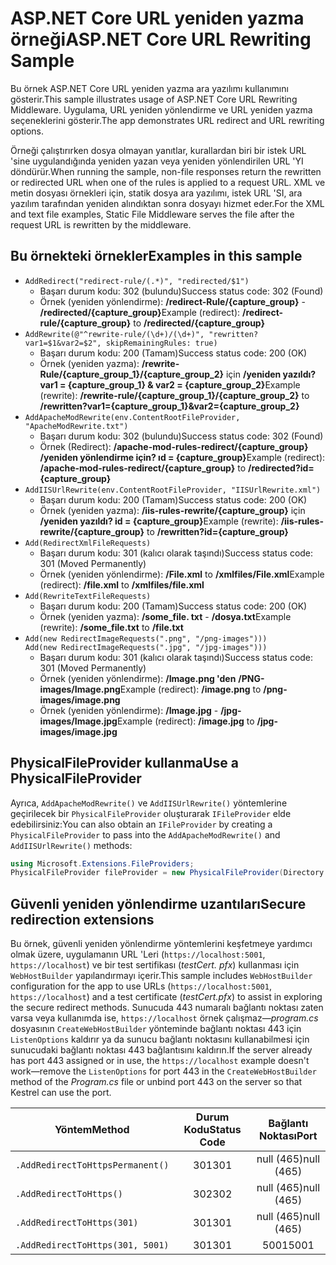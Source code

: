 # <a name="aspnet-core-url-rewriting-sample"></a><span data-ttu-id="2ddc7-101">ASP.NET Core URL yeniden yazma örneği</span><span class="sxs-lookup"><span data-stu-id="2ddc7-101">ASP.NET Core URL Rewriting Sample</span></span>

<span data-ttu-id="2ddc7-102">Bu örnek ASP.NET Core URL yeniden yazma ara yazılımı kullanımını gösterir.</span><span class="sxs-lookup"><span data-stu-id="2ddc7-102">This sample illustrates usage of ASP.NET Core URL Rewriting Middleware.</span></span> <span data-ttu-id="2ddc7-103">Uygulama, URL yeniden yönlendirme ve URL yeniden yazma seçeneklerini gösterir.</span><span class="sxs-lookup"><span data-stu-id="2ddc7-103">The app demonstrates URL redirect and URL rewriting options.</span></span>

<span data-ttu-id="2ddc7-104">Örneği çalıştırırken dosya olmayan yanıtlar, kurallardan biri bir istek URL 'sine uygulandığında yeniden yazan veya yeniden yönlendirilen URL 'YI döndürür.</span><span class="sxs-lookup"><span data-stu-id="2ddc7-104">When running the sample, non-file responses return the rewritten or redirected URL when one of the rules is applied to a request URL.</span></span> <span data-ttu-id="2ddc7-105">XML ve metin dosyası örnekleri için, statik dosya ara yazılımı, istek URL 'SI, ara yazılım tarafından yeniden alındıktan sonra dosyayı hizmet eder.</span><span class="sxs-lookup"><span data-stu-id="2ddc7-105">For the XML and text file examples, Static File Middleware serves the file after the request URL is rewritten by the middleware.</span></span>

## <a name="examples-in-this-sample"></a><span data-ttu-id="2ddc7-106">Bu örnekteki örnekler</span><span class="sxs-lookup"><span data-stu-id="2ddc7-106">Examples in this sample</span></span>

* `AddRedirect("redirect-rule/(.*)", "redirected/$1")`
  - <span data-ttu-id="2ddc7-107">Başarı durum kodu: 302 (bulundu)</span><span class="sxs-lookup"><span data-stu-id="2ddc7-107">Success status code: 302 (Found)</span></span>
  - <span data-ttu-id="2ddc7-108">Örnek (yeniden yönlendirme): **/redirect-Rule/{capture_group}** - **/redirected/{capture_group}**</span><span class="sxs-lookup"><span data-stu-id="2ddc7-108">Example (redirect): **/redirect-rule/{capture_group}** to **/redirected/{capture_group}**</span></span>
* `AddRewrite(@"^rewrite-rule/(\d+)/(\d+)", "rewritten?var1=$1&var2=$2", skipRemainingRules: true)`
  - <span data-ttu-id="2ddc7-109">Başarı durum kodu: 200 (Tamam)</span><span class="sxs-lookup"><span data-stu-id="2ddc7-109">Success status code: 200 (OK)</span></span>
  - <span data-ttu-id="2ddc7-110">Örnek (yeniden yazma): **/rewrite-Rule/{capture_group_1}/{capture_group_2}** için **/yeniden yazıldı? var1 = {capture_group_1} & var2 = {capture_group_2}**</span><span class="sxs-lookup"><span data-stu-id="2ddc7-110">Example (rewrite): **/rewrite-rule/{capture_group_1}/{capture_group_2}** to **/rewritten?var1={capture_group_1}&var2={capture_group_2}**</span></span>
* `AddApacheModRewrite(env.ContentRootFileProvider, "ApacheModRewrite.txt")`
  - <span data-ttu-id="2ddc7-111">Başarı durum kodu: 302 (bulundu)</span><span class="sxs-lookup"><span data-stu-id="2ddc7-111">Success status code: 302 (Found)</span></span>
  - <span data-ttu-id="2ddc7-112">Örnek (Redirect): **/apache-mod-rules-redirect/{capture_group}** **/yeniden yönlendirme için? ıd = {capture_group}**</span><span class="sxs-lookup"><span data-stu-id="2ddc7-112">Example (redirect): **/apache-mod-rules-redirect/{capture_group}** to **/redirected?id={capture_group}**</span></span>
* `AddIISUrlRewrite(env.ContentRootFileProvider, "IISUrlRewrite.xml")`
  - <span data-ttu-id="2ddc7-113">Başarı durum kodu: 200 (Tamam)</span><span class="sxs-lookup"><span data-stu-id="2ddc7-113">Success status code: 200 (OK)</span></span>
  - <span data-ttu-id="2ddc7-114">Örnek (yeniden yazma): **/iis-rules-rewrite/{capture_group}** için **/yeniden yazıldı? id = {capture_group}**</span><span class="sxs-lookup"><span data-stu-id="2ddc7-114">Example (rewrite): **/iis-rules-rewrite/{capture_group}** to **/rewritten?id={capture_group}**</span></span>
* `Add(RedirectXmlFileRequests)`
  - <span data-ttu-id="2ddc7-115">Başarı durum kodu: 301 (kalıcı olarak taşındı)</span><span class="sxs-lookup"><span data-stu-id="2ddc7-115">Success status code: 301 (Moved Permanently)</span></span>
  - <span data-ttu-id="2ddc7-116">Örnek (yeniden yönlendirme): **/File.xml** to **/xmlfiles/File.xml**</span><span class="sxs-lookup"><span data-stu-id="2ddc7-116">Example (redirect): **/file.xml** to **/xmlfiles/file.xml**</span></span>
* `Add(RewriteTextFileRequests)`
  - <span data-ttu-id="2ddc7-117">Başarı durum kodu: 200 (Tamam)</span><span class="sxs-lookup"><span data-stu-id="2ddc7-117">Success status code: 200 (OK)</span></span>
  - <span data-ttu-id="2ddc7-118">Örnek (yeniden yazma): **/some_file. txt** - **/dosya.txt**</span><span class="sxs-lookup"><span data-stu-id="2ddc7-118">Example (rewrite): **/some_file.txt** to **/file.txt**</span></span>
* `Add(new RedirectImageRequests(".png", "/png-images")))`<br>`Add(new RedirectImageRequests(".jpg", "/jpg-images")))`
  - <span data-ttu-id="2ddc7-119">Başarı durum kodu: 301 (kalıcı olarak taşındı)</span><span class="sxs-lookup"><span data-stu-id="2ddc7-119">Success status code: 301 (Moved Permanently)</span></span>
  - <span data-ttu-id="2ddc7-120">Örnek (yeniden yönlendirme): **/Image.png 'den** **/PNG-images/Image.png**</span><span class="sxs-lookup"><span data-stu-id="2ddc7-120">Example (redirect): **/image.png** to **/png-images/image.png**</span></span>
  - <span data-ttu-id="2ddc7-121">Örnek (yeniden yönlendirme): **/Image.jpg** - **/jpg-images/Image.jpg**</span><span class="sxs-lookup"><span data-stu-id="2ddc7-121">Example (redirect): **/image.jpg** to **/jpg-images/image.jpg**</span></span>

## <a name="use-a-physicalfileprovider"></a><span data-ttu-id="2ddc7-122">PhysicalFileProvider kullanma</span><span class="sxs-lookup"><span data-stu-id="2ddc7-122">Use a PhysicalFileProvider</span></span>

<span data-ttu-id="2ddc7-123">Ayrıca, `AddApacheModRewrite()` ve `AddIISUrlRewrite()` yöntemlerine geçirilecek bir `PhysicalFileProvider` oluşturarak `IFileProvider` elde edebilirsiniz:</span><span class="sxs-lookup"><span data-stu-id="2ddc7-123">You can also obtain an `IFileProvider` by creating a `PhysicalFileProvider` to pass into the `AddApacheModRewrite()` and `AddIISUrlRewrite()` methods:</span></span>

```csharp
using Microsoft.Extensions.FileProviders;
PhysicalFileProvider fileProvider = new PhysicalFileProvider(Directory.GetCurrentDirectory());
```

## <a name="secure-redirection-extensions"></a><span data-ttu-id="2ddc7-124">Güvenli yeniden yönlendirme uzantıları</span><span class="sxs-lookup"><span data-stu-id="2ddc7-124">Secure redirection extensions</span></span>

<span data-ttu-id="2ddc7-125">Bu örnek, güvenli yeniden yönlendirme yöntemlerini keşfetmeye yardımcı olmak üzere, uygulamanın URL 'Leri (`https://localhost:5001`, `https://localhost`) ve bir test sertifikası (*testCert. pfx*) kullanması için `WebHostBuilder` yapılandırmayı içerir.</span><span class="sxs-lookup"><span data-stu-id="2ddc7-125">This sample includes `WebHostBuilder` configuration for the app to use URLs (`https://localhost:5001`, `https://localhost`) and a test certificate (*testCert.pfx*) to assist in exploring the secure redirect methods.</span></span> <span data-ttu-id="2ddc7-126">Sunucuda 443 numaralı bağlantı noktası zaten varsa veya kullanımda ise, `https://localhost` örnek çalışmaz&mdash;*program.cs* dosyasının `CreateWebHostBuilder` yönteminde bağlantı noktası 443 için `ListenOptions` kaldırır ya da sunucu bağlantı noktasını kullanabilmesi için sunucudaki bağlantı noktası 443 bağlantısını kaldırın.</span><span class="sxs-lookup"><span data-stu-id="2ddc7-126">If the server already has port 443 assigned or in use, the `https://localhost` example doesn't work&mdash;remove the `ListenOptions` for port 443 in the `CreateWebHostBuilder` method of the *Program.cs* file or unbind port 443 on the server so that Kestrel can use the port.</span></span>

| <span data-ttu-id="2ddc7-127">Yöntem</span><span class="sxs-lookup"><span data-stu-id="2ddc7-127">Method</span></span>                           | <span data-ttu-id="2ddc7-128">Durum Kodu</span><span class="sxs-lookup"><span data-stu-id="2ddc7-128">Status Code</span></span> |    <span data-ttu-id="2ddc7-129">Bağlantı Noktası</span><span class="sxs-lookup"><span data-stu-id="2ddc7-129">Port</span></span>    |
| -------------------------------- | :---------: | :--------: |
| `.AddRedirectToHttpsPermanent()` |     <span data-ttu-id="2ddc7-130">301</span><span class="sxs-lookup"><span data-stu-id="2ddc7-130">301</span></span>     | <span data-ttu-id="2ddc7-131">null (465)</span><span class="sxs-lookup"><span data-stu-id="2ddc7-131">null (465)</span></span> |
| `.AddRedirectToHttps()`          |     <span data-ttu-id="2ddc7-132">302</span><span class="sxs-lookup"><span data-stu-id="2ddc7-132">302</span></span>     | <span data-ttu-id="2ddc7-133">null (465)</span><span class="sxs-lookup"><span data-stu-id="2ddc7-133">null (465)</span></span> |
| `.AddRedirectToHttps(301)`       |     <span data-ttu-id="2ddc7-134">301</span><span class="sxs-lookup"><span data-stu-id="2ddc7-134">301</span></span>     | <span data-ttu-id="2ddc7-135">null (465)</span><span class="sxs-lookup"><span data-stu-id="2ddc7-135">null (465)</span></span> |
| `.AddRedirectToHttps(301, 5001)` |     <span data-ttu-id="2ddc7-136">301</span><span class="sxs-lookup"><span data-stu-id="2ddc7-136">301</span></span>     |    <span data-ttu-id="2ddc7-137">5001</span><span class="sxs-lookup"><span data-stu-id="2ddc7-137">5001</span></span>    |
